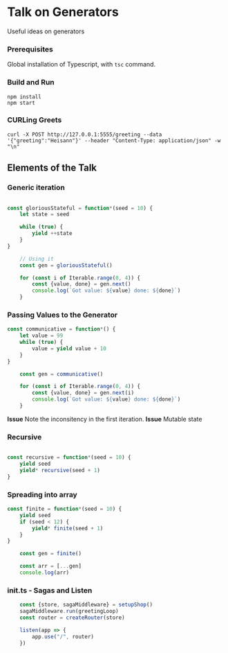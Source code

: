 # Talk on Generators

Useful ideas on generators

### Prerequisites

Global installation of Typescript, with `tsc` command.

### Build and Run

```
npm install
npm start
```

### CURLing Greets

```
curl -X POST http://127.0.0.1:5555/greeting --data '{"greeting":"Heisann"}' --header "Content-Type: application/json" -w "\n"
```

## Elements of the Talk


### Generic iteration
```typescript 

const gloriousStateful = function*(seed = 10) {
	let state = seed

	while (true) {
		yield ++state
	}
}

	// Using it
	const gen = gloriousStateful()

	for (const i of Iterable.range(0, 4)) {
		const {value, done} = gen.next()
		console.log(`Got value: ${value} done: ${done}`)
	}

```

### Passing Values to the Generator

```typescript
const communicative = function*() {
	let value = 99
	while (true) {
		value = yield value + 10
	}
}

	const gen = communicative()

	for (const i of Iterable.range(0, 4)) {
		const {value, done} = gen.next(i)
		console.log(`Got value: ${value} done: ${done}`)
	}
```

**Issue** Note the inconsitency in the first iteration.
**Issue** Mutable state

### Recursive

```typescript

const recursive = function*(seed = 10) {
	yield seed
	yield* recursive(seed + 1)
}

```

### Spreading into array

```typescript
const finite = function*(seed = 10) {
	yield seed
	if (seed < 12) {
		yield* finite(seed + 1)
	}
}

	const gen = finite()

	const arr = [...gen]
	console.log(arr)
```


### init.ts - Sagas and Listen

```typescript
	const {store, sagaMiddleware} = setupShop()
	sagaMiddleware.run(greetingLoop)
	const router = createRouter(store)

	listen(app => {
		app.use("/", router)
	})
```


